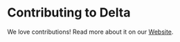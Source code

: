 # Contributing to Delta

We love contributions! Read more about it on our [Website](https://blackportal.ai/delta/docs/development-guidelines).
